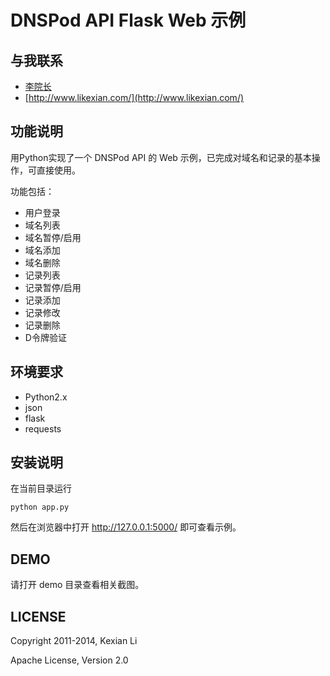 # DNSPod API Flask Web 示例

## 与我联系
- [李院长](http://github.com/likexian)
- [http://www.likexian.com/](http://www.likexian.com/)

## 功能说明
用Python实现了一个 DNSPod API 的 Web 示例，已完成对域名和记录的基本操作，可直接使用。

功能包括：
- 用户登录
- 域名列表
- 域名暂停/启用
- 域名添加
- 域名删除
- 记录列表
- 记录暂停/启用
- 记录添加
- 记录修改
- 记录删除
- D令牌验证

## 环境要求
- Python2.x
- json
- flask
- requests

## 安装说明
在当前目录运行

    python app.py

然后在浏览器中打开 http://127.0.0.1:5000/ 即可查看示例。

## DEMO
请打开 demo 目录查看相关截图。

## LICENSE
Copyright 2011-2014, Kexian Li

Apache License, Version 2.0

